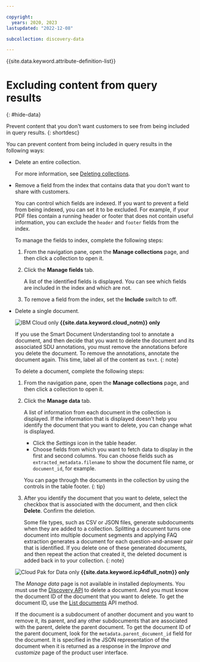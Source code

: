 ```yaml
---

copyright:
  years: 2020, 2023
lastupdated: "2022-12-08"

subcollection: discovery-data

---
```


{{site.data.keyword.attribute-definition-list}}

# Excluding content from query results
{: #hide-data}

Prevent content that you don't want customers to see from being included in query results.
{: shortdesc}

You can prevent content from being included in query results in the following ways:

- Delete an entire collection.

   For more information, see [Deleting collections](/docs/discovery-data?topic=discovery-data-manage-collections#collection-delete).

- Remove a field from the index that contains data that you don't want to share with customers.

   You can control which fields are indexed. If you want to prevent a field from being indexed, you can set it to be excluded. For example, if your PDF files contain a running header or footer that does not contain useful information, you can exclude the `header` and `footer` fields from the index.

   To manage the fields to index, complete the following steps:

   1. From the navigation pane, open the **Manage collections** page, and then click a collection to open it.
   1. Click the **Manage fields** tab.

      A list of the identified fields is displayed. You can see which fields are included in the index and which are not.

   1. To remove a field from the index, set the **Include** switch to off.

- Delete a single document.

   ![IBM Cloud only](images/ibm-cloud.png) **{{site.data.keyword.cloud_notm}} only**

   If you use the Smart Document Understanding tool to annotate a document, and then decide that you want to delete the document and its associated SDU annotations, you must remove the annotations before you delete the document. To remove the annotations, annotate the document again. This time, label all of the content as `text`.
   {: note}

   To delete a document, complete the following steps:

   1. From the navigation pane, open the **Manage collections** page, and then click a collection to open it.
   1. Click the **Manage data** tab.

      A list of information from each document in the collection is displayed. If the information that is displayed doesn't help you identify the document that you want to delete, you can change what is displayed.

      -   Click the *Settings* icon in the table header.
      -   Choose fields from which you want to fetch data to display in the first and second columns. You can choose fields such as `extracted_metadata.filename` to show the document file name, or `document_id`, for example.

      You can page through the documents in the collection by using the controls in the table footer.
      {: tip}

   1. After you identify the document that you want to delete, select the checkbox that is associated with the document, and then click **Delete**. Confirm the deletion.

      Some file types, such as CSV or JSON files, generate subdocuments when they are added to a collection. Splitting a document turns one document into multiple document segments and applying FAQ extraction generates a document for each question-and-answer pair that is identified. If you delete one of these generated documents, and then repeat the action that created it, the deleted document is added back in to your collection.
      {: note}

   ![Cloud Pak for Data only](images/desktop.png) **{{site.data.keyword.icp4dfull_notm}} only**

   The *Manage data* page is not available in installed deployments. You must use the [Discovery API](/apidocs/discovery-data#deletedocument) to delete a document. And you must know the document ID of the document that you want to delete. To get the document ID, use the [List documents](/apidocs/discovery-data#listdocuments) API method.

   If the document is a subdocument of another document and you want to remove it, its parent, and any other subdocuments that are associated with the parent, delete the parent document. To get the document ID of the parent document, look for the `metadata.parent_document_id` field for the document. It is specified in the JSON representation of the document when it is returned as a response in the *Improve and customize* page of the product user interface.
